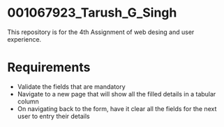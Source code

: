 # 001067923_Tarush_G_Singh
This repository is for the 4th Assignment of web desing and user experience. 

# Requirements
- Validate the fields that are mandatory
- Navigate to a new page that will show all the filled details in a tabular column
- On navigating back to the form, have it clear all the fields for the next user to entry their details
